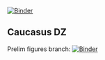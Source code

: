 [![Binder](https://mybinder.org/badge_logo.svg)](https://mybinder.org/v2/gh/dyvasey/dz-caucasus/HEAD)


## Caucasus DZ ##
Prelim figures branch: [![Binder](https://mybinder.org/badge_logo.svg)](https://mybinder.org/v2/gh/dyvasey/dz-caucasus/prelim_figures)